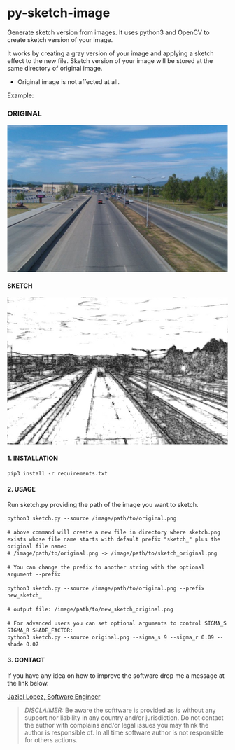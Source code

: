 # py-sketch-image
Generate sketch version from images. It uses python3 and OpenCV to create sketch version of your image.

It works by creating a gray version of your image and applying a sketch effect to the new file. Sketch version of your image will be stored at the same directory of original image.

* Original image is not affected at all.

Example:

### ORIGINAL

  <img src="https://raw.githubusercontent.com/jazlopez/py-sketch-image/master/source.jpg">

#### SKETCH

  <img src="https://raw.githubusercontent.com/jazlopez/py-sketch-image/master/sketch_source.jpg">



#### 1. INSTALLATION

```
pip3 install -r requirements.txt
```

#### 2. USAGE

Run sketch.py providing the path of the image you want to sketch.

```
python3 sketch.py --source /image/path/to/original.png

# above command will create a new file in directory where sketch.png exists whose file name starts with default prefix "sketch_" plus the original file name:
# /image/path/to/original.png -> /image/path/to/sketch_original.png

# You can change the prefix to another string with the optional argument --prefix

python3 sketch.py --source /image/path/to/original.png --prefix new_sketch_

# output file: /image/path/to/new_sketch_original.png

# For advanced users you can set optional arguments to control SIGMA_S SIGMA_R SHADE_FACTOR:
python3 sketch.py --source original.png --sigma_s 9 --sigma_r 0.09 --shade 0.07 
```

#### 3. CONTACT
If you have any idea on how to improve the software drop me a message at the link below.

<a href="mailto: 325017bz2o@zohomail.com">Jaziel Lopez, Software Engineer</a>

> *DISCLAIMER:* Be aware the softtware is provided as is without any support nor liability in any country and/or jurisdiction. Do not contact the author with complains and/or legal issues you may think the author is responsible of. In all time software author is not responsible for others actions.
